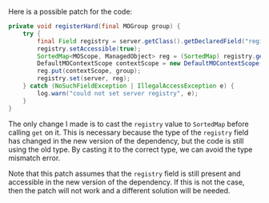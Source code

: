 Here is a possible patch for the code:

```java
private void registerHard(final MOGroup group) {
    try {
        final Field registry = server.getClass().getDeclaredField("registry");
        registry.setAccessible(true);
        SortedMap<MOScope, ManagedObject> reg = (SortedMap) registry.get(server);
        DefaultMOContextScope contextScope = new DefaultMOContextScope(new OctetString(""), group.getScope());
        reg.put(contextScope, group);
        registry.set(server, reg);
    } catch (NoSuchFieldException | IllegalAccessException e) {
        log.warn("could not set server registry", e);
    }
}
```

The only change I made is to cast the `registry` value to `SortedMap` before calling `get` on it. This is necessary because the type of the `registry` field has changed in the new version of the dependency, but the code is still using the old type. By casting it to the correct type, we can avoid the type mismatch error.

Note that this patch assumes that the `registry` field is still present and accessible in the new version of the dependency. If this is not the case, then the patch will not work and a different solution will be needed.